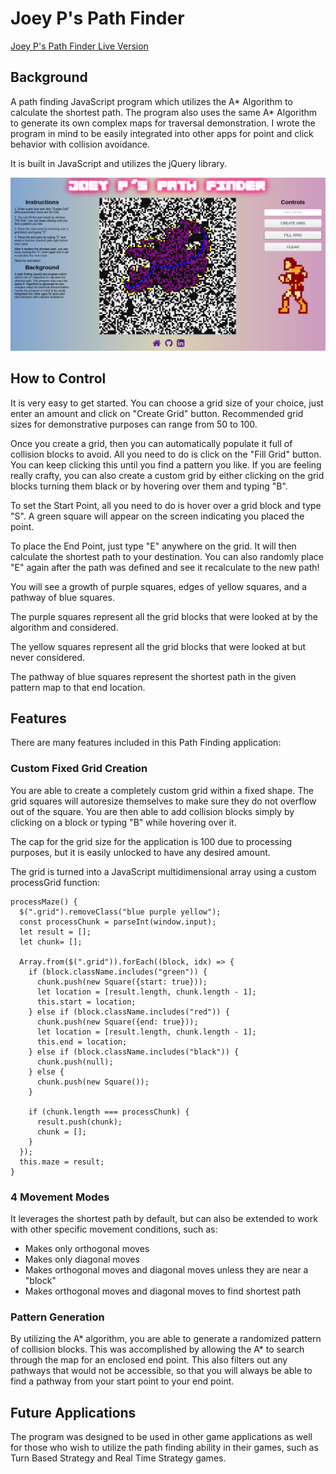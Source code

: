 # Joey P's Path Finder

[Joey P's Path Finder Live Version](http://www.josephpuchalski.com/maze_solver/)

## Background

A path finding JavaScript program which utilizes the A\* Algorithm to calculate the shortest path. The program also uses the same A* Algorithm to generate its own complex maps for traversal demonstration. I wrote the program in mind to be easily integrated into other apps for point and click behavior with collision avoidance.

It is built in JavaScript and utilizes the jQuery library.

![main](assets/pathfind.png)

## How to Control

It is very easy to get started. You can choose a grid size of your choice, just enter an amount and click on "Create Grid" button. Recommended grid sizes for demonstrative purposes can range from 50 to 100.

Once you create a grid, then you can automatically populate it full of collision blocks to avoid. All you need to do is click on the "Fill Grid" button. You can keep clicking this until you find a pattern you like. If you are feeling really crafty, you can also create a custom grid by either clicking on the grid blocks turning them black or by hovering over them and typing "B".

To set the Start Point, all you need to do is hover over a grid block and type "S". A green square will appear on the screen indicating you placed the point.

To place the End Point, just type "E" anywhere on the grid. It will then calculate the shortest path to your destination. You can also randomly place "E" again after the path was defined and see it recalculate to the new path!

You will see a growth of purple squares, edges of yellow squares, and a pathway of blue squares.

The purple squares represent all the grid blocks that were looked at by the algorithm and considered.

The yellow squares represent all the grid blocks that were looked at but never considered.

The pathway of blue squares represent the shortest path in the given pattern map to that end location.

## Features

There are many features included in this Path Finding application:

### Custom Fixed Grid Creation
  You are able to create a completely custom grid within a fixed shape. The grid squares will autoresize themselves to make sure they do not overflow out of the square. You are then able to add collision blocks simply by clicking on a block or typing "B" while hovering over it.

  The cap for the grid size for the application is 100 due to processing purposes, but it is easily unlocked to have any desired amount.

  The grid is turned into a JavaScript multidimensional array using a custom processGrid function:

  ```
  processMaze() {
    $(".grid").removeClass("blue purple yellow");
    const processChunk = parseInt(window.input);
    let result = [];
    let chunk= [];

    Array.from($(".grid")).forEach((block, idx) => {
      if (block.className.includes("green")) {
        chunk.push(new Square({start: true}));
        let location = [result.length, chunk.length - 1];
        this.start = location;
      } else if (block.className.includes("red")) {
        chunk.push(new Square({end: true}));
        let location = [result.length, chunk.length - 1];
        this.end = location;
      } else if (block.className.includes("black")) {
        chunk.push(null);
      } else {
        chunk.push(new Square());
      }

      if (chunk.length === processChunk) {
        result.push(chunk);
        chunk = [];
      }
    });
    this.maze = result;
  }
```

### 4 Movement Modes

 It leverages the shortest path by default, but can also be extended to work with other specific movement conditions, such as:
- Makes only orthogonal moves
- Makes only diagonal moves
- Makes orthogonal moves and diagonal moves unless they are near a "block"
- Makes orthogonal moves and diagonal moves to find shortest path

### Pattern Generation

  By utilizing the A\* algorithm, you are able to generate a randomized pattern of collision blocks. This was accomplished by allowing the A* to search through the map for an enclosed end point. This also filters out any pathways that would not be accessible, so that you will always be able to find a pathway from your start point to your end point.

## Future Applications

  The program was designed to be used in other game applications as well for those who wish to utilize the path finding ability in their games, such as Turn Based Strategy and Real Time Strategy games.
